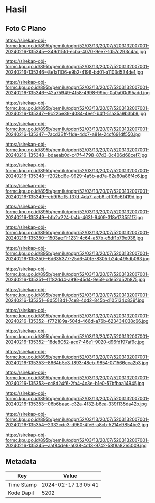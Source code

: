 # Hasil

## Foto C Plano

https://sirekap-obj-formc.kpu.go.id/895b/pemilu/pdpr/52/03/13/20/07/5203132007001-20240216-135345--349d15fd-ecba-4070-9ee7-1d57c293c4ac.jpg

https://sirekap-obj-formc.kpu.go.id/895b/pemilu/pdpr/52/03/13/20/07/5203132007001-20240216-135346--8e1a1106-e9b2-4196-bd01-a1103d534de1.jpg

https://sirekap-obj-formc.kpu.go.id/895b/pemilu/pdpr/52/03/13/20/07/5203132007001-20240216-135346--42a75949-4f58-4998-99bc-0a0a00d95add.jpg

https://sirekap-obj-formc.kpu.go.id/895b/pemilu/pdpr/52/03/13/20/07/5203132007001-20240216-135347--9c22be39-4084-4eef-b4ff-51a35a9b3bb9.jpg

https://sirekap-obj-formc.kpu.go.id/895b/pemilu/pdpr/52/03/13/20/07/5203132007001-20240216-135347--7acd33ff-f1de-4dc7-a81e-24cf691df550.jpg

https://sirekap-obj-formc.kpu.go.id/895b/pemilu/pdpr/52/03/13/20/07/5203132007001-20240216-135348--bdaeab0d-c47f-4798-87d3-0c406d68cef7.jpg

https://sirekap-obj-formc.kpu.go.id/895b/pemilu/pdpr/52/03/13/20/07/5203132007001-20240216-135348--f202bd6e-9929-4a5b-ad7a-62a80a86f4c6.jpg

https://sirekap-obj-formc.kpu.go.id/895b/pemilu/pdpr/52/03/13/20/07/5203132007001-20240216-135349--eb9f6df5-f37d-4da7-acb6-cff09c6f419d.jpg

https://sirekap-obj-formc.kpu.go.id/895b/pemilu/pdpr/52/03/13/20/07/5203132007001-20240216-135349--bfb2a224-fa4b-463f-9409-318e173551f7.jpg

https://sirekap-obj-formc.kpu.go.id/895b/pemilu/pdpr/52/03/13/20/07/5203132007001-20240216-135350--1503aef1-1231-4c64-a57b-e5df1b79e936.jpg

https://sirekap-obj-formc.kpu.go.id/895b/pemilu/pdpr/52/03/13/20/07/5203132007001-20240216-135350--6d635377-25d6-40f5-8305-b24c495db063.jpg

https://sirekap-obj-formc.kpu.go.id/895b/pemilu/pdpr/52/03/13/20/07/5203132007001-20240216-135351--f1f82dd4-a916-45d4-9e59-cde52d52b875.jpg

https://sirekap-obj-formc.kpu.go.id/895b/pemilu/pdpr/52/03/13/20/07/5203132007001-20240216-135351--8d5518d1-7ce8-4dd2-845b-d105134c839f.jpg

https://sirekap-obj-formc.kpu.go.id/895b/pemilu/pdpr/52/03/13/20/07/5203132007001-20240216-135352--f772189a-504d-466d-a76b-623434038c66.jpg

https://sirekap-obj-formc.kpu.go.id/895b/pemilu/pdpr/52/03/13/20/07/5203132007001-20240216-135352--18de8052-acd7-46e1-9020-d96fd197af9c.jpg

https://sirekap-obj-formc.kpu.go.id/895b/pemilu/pdpr/52/03/13/20/07/5203132007001-20240216-135353--8664b5c3-f893-48eb-9854-071566cca2b3.jpg

https://sirekap-obj-formc.kpu.go.id/895b/pemilu/pdpr/52/03/13/20/07/5203132007001-20240216-135353--cc8d24f6-2fa4-4c3e-b1e0-57bfbaa14945.jpg

https://sirekap-obj-formc.kpu.go.id/895b/pemilu/pdpr/52/03/13/20/07/5203132007001-20240216-135353--06b6baac-c32a-4f32-b6ea-339f135da42b.jpg

https://sirekap-obj-formc.kpu.go.id/895b/pemilu/pdpr/52/03/13/20/07/5203132007001-20240216-135354--2332cdc3-d960-4fe6-a8cb-5214e9854be2.jpg

https://sirekap-obj-formc.kpu.go.id/895b/pemilu/pdpr/52/03/13/20/07/5203132007001-20240216-135345--aaf84de6-a038-4c13-9742-58f8a82e5009.jpg


## Metadata

| Key        | Value               |
| ---------- | ------------------- |
| Time Stamp | 2024-02-17 13:05:41 |
| Kode Dapil | 5202                |




